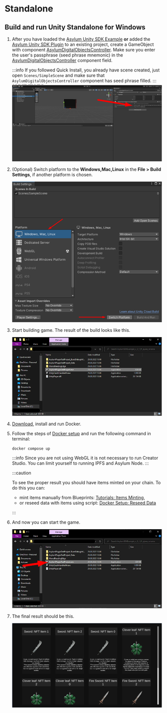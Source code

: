 # Standalone

## Build and run Unity Standalone for Windows
1. After you have loaded the [Asylum Unity SDK Example](https://gitlab.com/asylum-space/asylum-unity-sdk-example) **or** added the [Asylum Unity SDK Plugin](https://gitlab.com/asylum-space/asylum-unity-sdk) to an existing project, create a GameObject with component [AsylumDigitalObjectsController](https://gitlab.com/asylum-space/asylum-unity-sdk/-/tree/main/AsylumSDK/AsylumDigitalObjectsController.cs). Make sure you enter the user's passphrase (seed phrase mnemonic) in the [AsylumDigitalObjectsController](https://gitlab.com/asylum-space/asylum-unity-sdk/-/tree/main/AsylumSDK/AsylumDigitalObjectsController.cs) component field.

    :::info
    If you followed Quick Install, you already have scene created, just open `Scenes/SimpleScene` and make sure that `AsylumDigitalObjectsController` component has seed phrase filled.
    :::
    ![](img/set_secret_phrase.png)

2. (Optional) Switch platform to the **Windows,Mac,Linux** in the **File > Build Settings**, if another platform is chosen.

    ![](img/standalone_switchBuild.png)

3. Start building game. The result of the build looks like this.

    ![](img/standalone_rightBuild.png)

4. [Download](https://docs.docker.com/get-docker/), install and run Docker.

3. Follow the steps of [Docker setup](../../asylum-ui/creator-studio/installation-docker.md) and run the following command in terminal:

    ```
    docker compose up
    ```

    :::info 
    Since you are not using WebGL it is not necessary to run Creator Studio. You can limit yourself to running IPFS and Asylum Node.
    :::

    :::caution

    To see the proper result you should have items minted on your chain. To do this you can:
    - mint items manually from Blueprints: [Tutorials: Items Minting](../../tutorials/testing-guide-items-minting),
    - or reseed data with items using script: [Docker Setup: Reseed Data](../../asylum-ui/creator-studio/installation-docker#reseed-data)

    :::

6. And now you can start the game.

    ![](img/standalone_startGame.png)

7. The final result should be this.

    ![](img/standalone_final.png)
